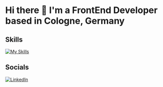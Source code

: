 # Hi there 👋 I'm a FrontEnd Developer based in Cologne, Germany

## Skills
[![My Skills](https://skillicons.dev/icons?i=js,html,css,react,bootstrap)](https://skillicons.dev)

## Socials
[![LinkedIn](https://img.shields.io/badge/LinkedIn-0A66C2?style=for-the-badge&logo=linkedin&logoColor=white)](https://www.linkedin.com/in/pablo-azadian)
